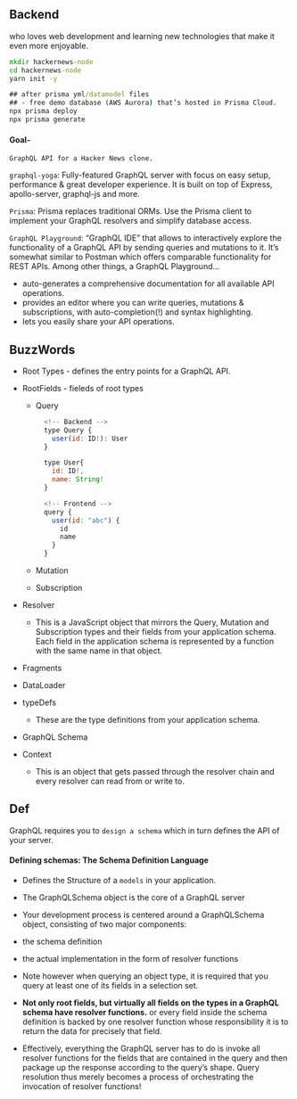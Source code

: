## Backend

who loves web development and learning new technologies that make it even more enjoyable.

```cmd
mkdir hackernews-node
cd hackernews-node
yarn init -y

## after prisma yml/datamodel files
## - free demo database (AWS Aurora) that’s hosted in Prisma Cloud.
npx prisma deploy
npx prisma generate

```

#### Goal-

`GraphQL API for a Hacker News clone.`

`graphql-yoga`: Fully-featured GraphQL server with focus on easy setup, performance & great developer experience. It is built on top of Express, apollo-server, graphql-js and more.

`Prisma`: Prisma replaces traditional ORMs. Use the Prisma client to implement your GraphQL resolvers and simplify database access.

`GraphQL Playground`: “GraphQL IDE” that allows to interactively explore the functionality of a GraphQL API by sending queries and mutations to it. It’s somewhat similar to Postman which offers comparable functionality for REST APIs. Among other things, a GraphQL Playground…

- auto-generates a comprehensive documentation for all available API operations.
- provides an editor where you can write queries, mutations & subscriptions, with auto-completion(!) and syntax highlighting.
- lets you easily share your API operations.

## BuzzWords

- Root Types - defines the entry points for a GraphQL API.
- RootFields - fieleds of root types

  - Query

    ```js
      <!-- Backend -->
      type Query {
        user(id: ID!): User
      }

      type User{
        id: ID!,
        name: String!
      }

      <!-- Frontend -->
      query {
        user(id: "abc") {
          id
          name
        }
      }

    ```

  - Mutation
  - Subscription

- Resolver

  - This is a JavaScript object that mirrors the Query, Mutation and Subscription types and their fields from your application schema. Each field in the application schema is represented by a function with the same name in that object.

- Fragments
- DataLoader
- typeDefs
  - These are the type definitions from your application schema.
- GraphQL Schema
- Context
  - This is an object that gets passed through the resolver chain and every resolver can read from or write to.

## Def

GraphQL requires you to `design a schema` which in turn defines the API of your server.

#### Defining schemas: The Schema Definition Language

- Defines the Structure of a `models` in your application.
- The GraphQLSchema object is the core of a GraphQL server
- Your development process is centered around a GraphQLSchema object, consisting of two major components:

- the schema definition
- the actual implementation in the form of resolver functions
- Note however when querying an object type, it is required that you query at least one of its fields in a selection set.
- **Not only root fields, but virtually all fields on the types in a GraphQL schema have resolver functions.** or every field inside the schema definition is backed by one resolver function whose responsibility it is to return the data for precisely that field.

- Effectively, everything the GraphQL server has to do is invoke all resolver functions for the fields that are contained in the query and then package up the response according to the query’s shape. Query resolution thus merely becomes a process of orchestrating the invocation of resolver functions!

